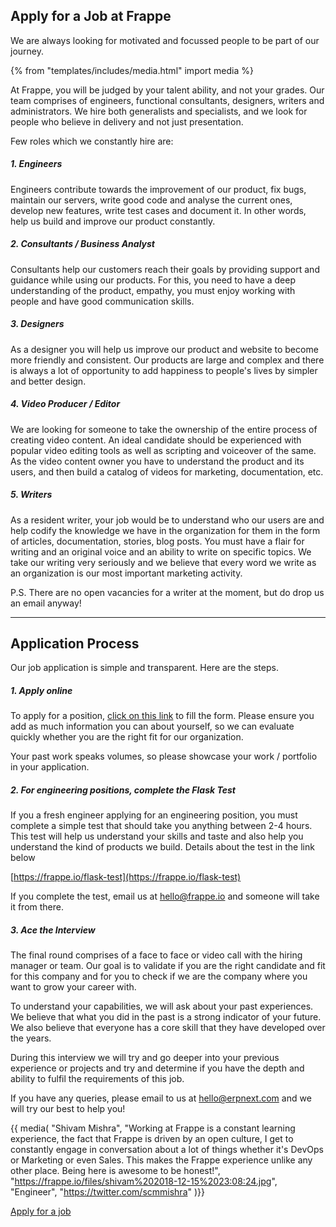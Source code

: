 <!-- base_template: frappe_io/www/careers/careers_base.html -->

<section class='section-padding text-center'>
	<h1>Apply for a Job at Frappe</h1>
	<p class="lead">We are always looking for motivated and focussed people to be part of our journey.</p>
</section>

{% from "templates/includes/media.html" import media %}

At Frappe, you will be judged by your talent ability, and not your grades. Our team comprises of engineers, functional consultants, designers, writers and administrators. We hire both generalists and specialists, and we look for people who believe in delivery and not just presentation.

Few roles which we constantly hire are:

##### 1. Engineers

Engineers contribute towards the improvement of our product, fix bugs, maintain our servers, write good code and analyse the current ones, develop new features, write test cases and document it. In other words, help us build and improve our product constantly.

##### 2. Consultants / Business Analyst

Consultants help our customers reach their goals by providing support and guidance while using our products. For this, you need to have a deep understanding of the product, empathy, you must enjoy working with people and have good communication skills.

##### 3. Designers

As a designer you will help us improve our product and website to become more friendly and consistent. Our products are large and complex and there is always a lot of opportunity to add happiness to people's lives by simpler and better design.

##### 4. Video Producer / Editor

We are looking for someone to take the ownership of the entire process of creating video content. An ideal candidate should be experienced with popular video editing tools as well as scripting and voiceover of the same. As the video content owner you have to understand the product and its users, and then build a catalog of videos for marketing, documentation, etc.

##### 5. Writers

As a resident writer, your job would be to understand who our users are and help codify the knowledge we have in the organization for them in the form of articles, documentation, stories, blog posts. You must have a flair for writing and an original voice and an ability to write on specific topics. We take our writing very seriously and we believe that every word we write as an organization is our most important marketing activity.

P.S. There are no open vacancies for a writer at the moment, but do drop us an email anyway!

---

<div class='mt-5 mb-4 text-center'>
<h2>Application Process</h2>
</div>

Our job application is simple and transparent. Here are the steps.

##### 1. Apply online

To apply for a position, [click on this link](/join-us) to fill the form. Please ensure you add as much information you can about yourself, so we can evaluate quickly whether you are the right fit for our organization.

Your past work speaks volumes, so please showcase your work / portfolio in your application.

##### 2. For engineering positions, complete the Flask Test

If you a fresh engineer applying for an engineering position, you must complete a simple test that should take you anything between 2-4 hours. This test will help us understand your skills and taste and also help you understand the kind of products we build. Details about the test in the link below

[https://frappe.io/flask-test](https://frappe.io/flask-test)

If you complete the test, email us at hello@frappe.io and someone will take it from there.

##### 3. Ace the Interview

The final round comprises of a face to face or video call with the hiring manager or team. Our goal is to validate if you are the right candidate and fit for this company and for you to check if we are the company where you want to grow your career with.

To understand your capabilities, we will ask about your past experiences. We believe that what you did in the past is a strong indicator of your future. We also believe that everyone has a core skill that they have developed over the years.

During this interview we will try and go deeper into your previous experience or projects and try and determine if you have the depth and ability to fulfil the requirements of this job.

If you have any queries, please email to us at [hello@erpnext.com](mailto:hello@erpnext.com) and we will try our best to help you!

{{ media(
	"Shivam Mishra",
	"Working at Frappe is a constant learning experience, the fact that Frappe is driven by an open culture, I get to constantly engage in conversation about a lot of things whether it's DevOps or Marketing or even Sales. This makes the Frappe experience unlike any other place. Being here is awesome to be honest!",
	"https://frappe.io/files/shivam%202018-12-15%2023:08:24.jpg",
	"Engineer",
	"https://twitter.com/scmmishra"
)}}


<div class='text-center my-5'>
	<a href="/join-us" class="btn btn-dark">Apply for a job</a>
</div>


